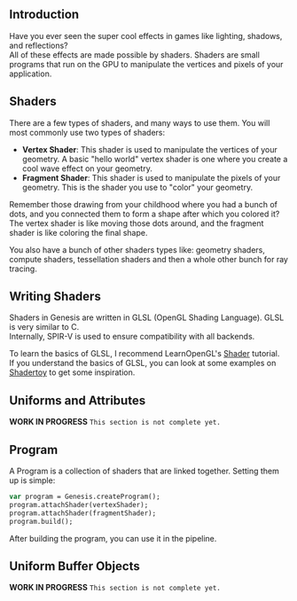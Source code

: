 ## Introduction
Have you ever seen the super cool effects in games like lighting, shadows, and reflections?  
All of these effects are made possible by shaders. Shaders are small programs that run on the GPU to manipulate the vertices and pixels of your application.  

## Shaders
There are a few types of shaders, and many ways to use them. You will most commonly use two types of shaders:
- **Vertex Shader**: This shader is used to manipulate the vertices of your geometry. A basic "hello world" vertex shader is one where you create a cool wave effect on your geometry.
- **Fragment Shader**: This shader is used to manipulate the pixels of your geometry. This is the shader you use to "color" your geometry.

Remember those drawing from your childhood where you had a bunch of dots, and you connected them to form a shape after which you colored it?  
The vertex shader is like moving those dots around, and the fragment shader is like coloring the final shape.  

You also have a bunch of other shaders types like: geometry shaders, compute shaders, tessellation shaders and then a whole other bunch for ray tracing.

## Writing Shaders
Shaders in Genesis are written in GLSL (OpenGL Shading Language). GLSL is very similar to C.  
Internally, SPIR-V is used to ensure compatibility with all backends.

To learn the basics of GLSL, I recommend LearnOpenGL's [Shader](https://learnopengl.com/Getting-started/Shaders) tutorial.  
If you understand the basics of GLSL, you can look at some examples on [Shadertoy](https://www.shadertoy.com/browse) to get some inspiration.

## Uniforms and Attributes
**WORK IN PROGRESS** `This section is not complete yet.`

## Program
A Program is a collection of shaders that are linked together. Setting them up is simple:
```hx
var program = Genesis.createProgram();
program.attachShader(vertexShader);
program.attachShader(fragmentShader);
program.build();
```

After building the program, you can use it in the pipeline.

## Uniform Buffer Objects
**WORK IN PROGRESS** `This section is not complete yet.`
